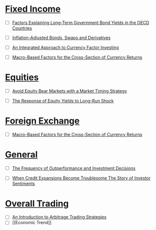 
# <u>Fixed Income</u>
- [ ] [Factors Explaining Long-Term Government Bond Yields in the OECD Countries](https://papers.ssrn.com/sol3/papers.cfm?abstract_id=4407123)
- [ ] [Inflation-Adjusted Bonds, Swaps and Derivatives](https://papers.ssrn.com/sol3/papers.cfm?abstract_id=4338914)
- [ ] [An Integrated Approach to Currency Factor Investing](obsidian://open?vault=Akul's%20Notebook&file=Library%2Fjournals%2Cmagazines%2FSSRN%20Papers%2FAn%20Integrated%20Approach%20to%20Currency%20Factor%20Investing%20(2023).pdf)
- [ ] [Macro-Based Factors for the Cross-Section of Currency Returns](obsidian://open?vault=Akul's%20Notebook&file=Library%2Fjournals%2Cmagazines%2FSSRN%20Papers%2FMacro-Based%20Factors%20for%20the%20Cross-Section%20of%20Currency%20Returns%20(2023).pdf)


# <u>Equities</u>
- [ ] [Avoid Equity Bear Markets with a Market Timing Strategy](https://papers.ssrn.com/sol3/papers.cfm?abstract_id=4397638)
- [ ] [The Response of Equity Yields to Long-Run Shock](obsidian://open?vault=Akul's%20Notebook&file=Library%2Fjournals%2Cmagazines%2FSSRN%20Papers%2FThe%20Response%20of%20Equity%20Yields%20to%20a%20Long-Run%20Shock%20(2023).pdf)


# <u>Foreign Exchange</u>
- [ ] [Macro-Based Factors for the Cross-Section of Currency Returns](https://papers.ssrn.com/sol3/papers.cfm?abstract_id=4400205)


# <u>General</u>
- [ ] [The Frequency of Outperformance and Investment Decisions](https://papers.ssrn.com/sol3/papers.cfm?abstract_id=4384543)
- [ ] [When Credit Expansions Become Troublesome The Story of Investor Sentiments](https://papers.ssrn.com/sol3/papers.cfm?abstract_id=4409154)


# <u>Overall Trading</u>
- [ ] [An Introduction to Arbitrage Trading Strategies](https://papers.ssrn.com/sol3/papers.cfm?abstract_id=4420232)
- [ ] [[Economic Trend]]